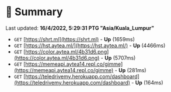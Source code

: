 # 📖 Summary
Last updated: **16/4/2022, 5:29:31 PTG "Asia/Kuala_Lumpur"**

- `GET` [https://shrt.ml](https://shrt.ml) - **Up** (1659ms)
- `GET` [https://hst.aytea.ml/](https://hst.aytea.ml/) - **Up** (4466ms)
- `GET` [https://color.aytea.ml/4b31d6.png](https://color.aytea.ml/4b31d6.png) - **Up** (5707ms)
- `GET` [https://memeapi.aytea14.repl.co/gimme](https://memeapi.aytea14.repl.co/gimme) - **Up** (281ms)
- `GET` [https://teledrivemy.herokuapp.com/dashboard](https://teledrivemy.herokuapp.com/dashboard) - **Up** (164ms)
